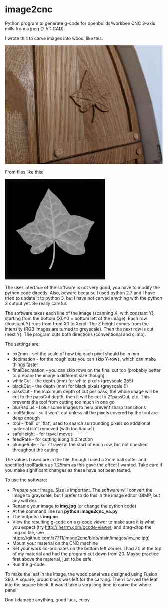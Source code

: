 # image2cnc
Python program to generate g-code for openbuilds/workbee CNC 3-axis mills from a jpeg (2.5D CAD).

I wrote this to carve images into wood, like this:

![Resulting carving of ivy](images/ivy.jpg)

From files like this:

![Ivy leaf before processing and carving](img.jpg)

The user interface of the software is not very good, you have to modify the python code directly. Also, beware because I used python 2.7 and I have tried to update it to python 3, but I have not carved anything with the python 3 output yet. Be really careful.

The software takes each line of the image (scanning X, with constant Y), starting from the bottom (X0Y0 = bottom left of the image). Each row (constant Y) runs from from X0 to Xend. The Z height comes from the intensity (RGB images are turned to greyscale). Then the next row is cut (next Y). The program cuts both directions (conventional and climb).

The settings are:
* px2mm - set the scale of how big each pixel should be in mm
* decimation - for the rough cuts you can skip Y-rows, which can make things faster
* finalDecimation - you can skip rows on the final cut too (probably better to prepare the image a different size though)
* whiteCut - the depth (mm) for white pixels (greyscale 255)
* blackCut - the depth (mm) for black pixels (greyscale 0)
* passCut - the maximum depth of cut per pass, the whole image will be cut to the passCut depth, then it will be cut to 2*passCut, etc. This prevents the tool from cutting too much in one go
* blurRadius - I blur some images to help prevent sharp transitions
* toolRadius - so it won't cut unless all the pixels covered by the tool are deep enough
* tool - 'ball' or 'flat', used to search surrounding pixels so additional material isn't removed (with toolRadius)
* safeHeight - for travel moves
* feedRate - for cutting along X direction
* plungeRate - for Z travel at the start of each row, but not checked throughout the cutting

The values I used are in the file, though I used a 2mm ball cutter and specified toolRadius as 1.25mm as this gave the effect I wanted. Take care if you make significant changes as these have not been tested.  

To use the software:

* Prepare your image. Size is important. The software will convert the image to grayscale, but I prefer to do this in the image editor (GIMP, but any will do).
* Rename your image to **img.jpg** (or change the python code)
* At the command line run **python image2cnc_va.py**
* The outputs is **img.nc**
* View the resulting g-code on a g-code viewer to make sure it is what you expect (try http://jherrm.com/gcode-viewer, and drag-drop the img.nc file, see https://github.com/s7711/image2cnc/blob/main/images/ivy_nc.jpg)
* Mount your material on the CNC machine
* Set your work co-ordinates on the bottom left corner. I had Z0 at the top of my material and had the program cut down from Z0. Maybe practice first above the material, just to be safe.
* Run the g-code

To make the leaf in the image, the wood panel was designed using Fusion 360. A square, proud block was left for the carving. Then I carved the leaf into the square block. It would take a very long time to carve the whole panel!

Don't damage anything, good luck, enjoy.

